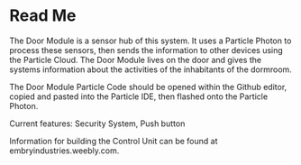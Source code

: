 # Read Me
The Door Module is a sensor hub of this system. It uses a Particle Photon to process these sensors, then sends the information to other devices using the Particle Cloud. The Door Module lives on the door and gives the systems information about the activities of the inhabitants of the dormroom. 

The Door Module Particle Code should be opened within the Github editor, copied and pasted into the Particle IDE, then flashed onto the Particle Photon.

Current features: Security System, Push button

Information for building the Control Unit can be found at embryindustries.weebly.com.
